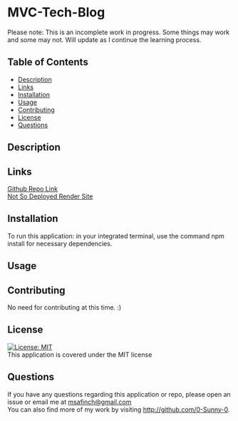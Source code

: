 # MVC-Tech-Blog

Please note: This is an incomplete work in progress. Some things may work and some may not. Will update as I continue the learning process. 

## Table of Contents

- [Description](#description)<br>
- [Links](#links)<br>
- [Installation](#Installation)<br>
- [Usage](#Usage)<br>
- [Contributing](#Contributing)<br>
- [License](#license)<br>
- [Questions](#Questions)<br>

## Description

## Links

<a href="https://github.com/0-Sunny-0/MVC-Tech-Blog">Github Repo Link</a><br>
<a href="https://mvc-tech-blog-sfg4.onrender.com">Not So Deployed Render Site</a><br>

## Installation

To run this application: in your integrated terminal, use the command npm install for necessary dependencies.

## Usage


## Contributing

No need for contributing at this time. :)

## License

[![License: MIT](https://img.shields.io/badge/License-MIT-yellow.svg)](https://opensource.org/licenses/MIT)<br>
This application is covered under the MIT license

## Questions

  If you have any questions regarding this application or repo, please open an issue or email me at msafinch@gmail.com<br>
  You can also find more of my work by visiting http://github.com/0-Sunny-0. 